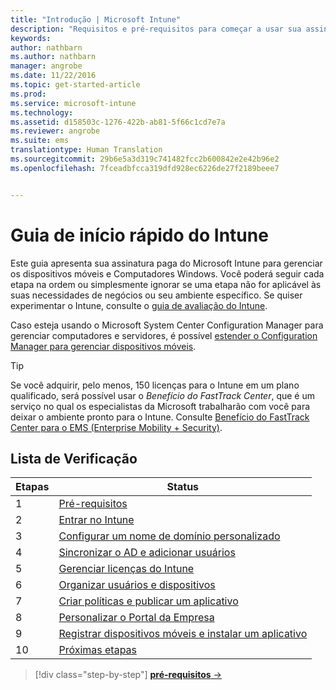 ```yaml
---
title: "Introdução | Microsoft Intune"
description: "Requisitos e pré-requisitos para começar a usar sua assinatura do Intune"
keywords: 
author: nathbarn
ms.author: nathbarn
manager: angrobe
ms.date: 11/22/2016
ms.topic: get-started-article
ms.prod: 
ms.service: microsoft-intune
ms.technology: 
ms.assetid: d158503c-1276-422b-ab81-5f66c1cd7e7a
ms.reviewer: angrobe
ms.suite: ems
translationtype: Human Translation
ms.sourcegitcommit: 29b6e5a3d319c741482fcc2b600842e2e42b96e2
ms.openlocfilehash: 7fceadbfcca319dfd928ec6226de27f2189beee7


---
```



# <a name="intune-quick-start-guide"></a>Guia de início rápido do Intune
Este guia apresenta sua assinatura paga do Microsoft Intune para gerenciar os dispositivos móveis e Computadores Windows. Você poderá seguir cada etapa na ordem ou simplesmente ignorar se uma etapa não for aplicável às suas necessidades de negócios ou seu ambiente específico. Se quiser experimentar o Intune, consulte o [guia de avaliação do Intune](/intune/understand-explore/get-started-with-a-30-day-trial-of-microsoft-intune).  

Caso esteja usando o Microsoft System Center Configuration Manager para gerenciar computadores e servidores, é possível [estender o Configuration Manager para gerenciar dispositivos móveis](https://docs.microsoft.com/sccm/mdm/understand/choose-between-standalone-intune-and-hybrid-mobile-device-management).

>[!TIP]
>Se você adquirir, pelo menos, 150 licenças para o Intune em um plano qualificado, será possível usar o *Benefício do FastTrack Center*, que é um serviço no qual os especialistas da Microsoft trabalharão com você para deixar o ambiente pronto para o Intune. Consulte [Benefício do FastTrack Center para o EMS (Enterprise Mobility + Security)](https://docs.microsoft.com/enterprise-mobility-security/Solutions/enterprise-mobility-fasttrack-program).

## <a name="checklist"></a>Lista de Verificação

| Etapas | Status  |
| ------------- |-------------|
| 1  | [Pré-requisitos](what-to-know-before-you-start-microsoft-intune.md) |
| 2 |  [Entrar no Intune](start-with-a-paid-subscription-to-microsoft-intune-step-1.md)     |  
| 3 | [Configurar um nome de domínio personalizado](start-with-a-paid-subscription-to-microsoft-intune-step-2.md)  |
| 4 | [Sincronizar o AD e adicionar usuários](start-with-a-paid-subscription-to-microsoft-intune-step-3.md)  |
| 5 | [Gerenciar licenças do Intune](start-with-a-paid-subscription-to-microsoft-intune-step-4.md) |
| 6 | [Organizar usuários e dispositivos](start-with-a-paid-subscription-to-microsoft-intune-step-5.md) |
| 7 | [Criar políticas e publicar um aplicativo](start-with-a-paid-subscription-to-microsoft-intune-step-6.md) |
| 8 | [Personalizar o Portal da Empresa](start-with-a-paid-subscription-to-microsoft-intune-step-7.md) |
| 9 | [Registrar dispositivos móveis e instalar um aplicativo](start-with-a-paid-subscription-to-microsoft-intune-step-8.md) |
|10 | [Próximas etapas](post-configuration-tasks.md) |


>[!div class="step-by-step"]
[**pré-requisitos** &rarr;](what-to-know-before-you-start-microsoft-intune.md)



<!--HONumber=Nov16_HO4-->


